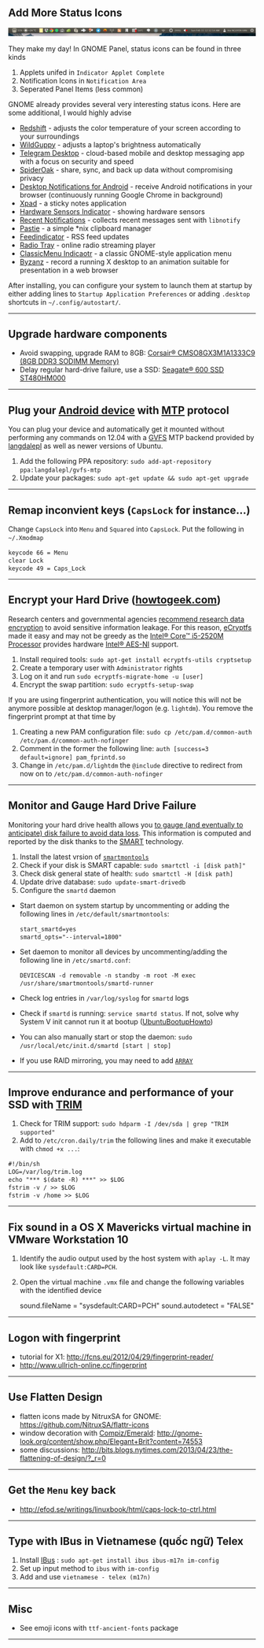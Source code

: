 Add More Status Icons
----------------------

![A screenshot of my GNOME Indicators](img/gnome-indicators.png)

They make my day! In GNOME Panel, status icons can be found in three kinds

1. Applets unifed in `Indicator Applet Complete`
2. Notification Icons in `Notification Area`
3. Seperated Panel Items (less common)

GNOME already provides several very interesting status icons. Here are some additional, I would highly advise

* [Redshift](http://jonls.dk/redshift/) - adjusts the color temperature of your screen according to your surroundings
* [WildGuppy](http://www.thecutestgeek.com/wildguppy) - adjusts a laptop's brightness automatically
* [Telegram Desktop](https://desktop.telegram.org/) - cloud-based mobile and desktop messaging app with a focus on security and speed
* [SpiderOak](https://spideroak.com/) - share, sync, and back up data without compromising privacy
* [Desktop Notifications for Android](http://projects.hcilab.org/notification/) - receive Android notifications in your browser (continuously running Google Chrome in background)
* [Xpad](https://launchpad.net/xpad) - a sticky notes application
* [Hardware Sensors Indicator](https://launchpad.net/indicator-sensors) - showing hardware sensors
* [Recent Notifications](https://launchpad.net/~jconti/+archive/ubuntu/recent-notifications) - collects recent messages sent with `libnotify`
* [Pastie](http://github.com/fmoralesc/pastie/) - a simple *nix clipboard manager
* [Feedindicator](https://code.google.com/p/feedindicator/) - RSS feed updates
* [Radio Tray](http://radiotray.sourceforge.net/) - online radio streaming player
* [ClassicMenu Indicaotr](http://www.florian-diesch.de/software/classicmenu-indicator/) - a classic GNOME-style application menu
* [Byzanz](https://github.com/GNOME/byzanz) - record a running X desktop to an animation suitable for presentation in a web browser

After installing, you can configure your system to launch them at startup by either adding lines to `Startup Application Preferences` or adding `.desktop` shortcuts in `~/.config/autostart/`.

----------------------

Upgrade hardware components
----------------------
  * Avoid swapping, upgrade RAM to 8GB: [Corsair® CMSO8GX3M1A1333C9 (8GB DDR3 SODIMM Memory)](http://www.corsair.com/en-us/value-select-8gb-ddr3-sodimm-memory-kit-cmso8gx3m1a1333c9)
  * Delay regular hard-drive failure, use a SSD: [Seagate® 600 SSD ST480HM000](http://www.seagate.com/www-content/product-content/seagate-laptop-fam/600-ssd/fr/docs/600-ssd-data-sheet-ds1780-1-1304fr.pdf)

----------------------

Plug your [Android device](http://www.android.com/) with [MTP](http://www.androidcentral.com/ics-feature-mtp-what-it-why-use-it-and-how-set-it) protocol
----------------------
You can plug your device and automatically get it mounted without performing any commands on 12.04 with a [GVFS](http://library.gnome.org/misc/release-notes/2.22/#sect:gvfs-gio) MTP backend provided by [langdalepl](https://launchpad.net/~langdalepl/+archive/ubuntu/gvfs-mtp) as well as newer versions of Ubuntu.

 1. Add the following PPA repository: `sudo add-apt-repository ppa:langdalepl/gvfs-mtp`
 2. Update your packages: `sudo apt-get update && sudo apt-get upgrade`

----------------------

Remap inconvient keys (`CapsLock` for instance...)
----------------------

Change `CapsLock` into `Menu` and `Squared` into `CapsLock`. Put the following in `~/.Xmodmap`

	keycode 66 = Menu
	clear Lock
	keycode 49 = Caps_Lock

----------------------

Encrypt your Hard Drive ([howtogeek.com](http://www.howtogeek.com/116032/how-to-encrypt-your-home-folder-after-installing-ubuntu/))
----------------------
Research centers and governmental agencies [recommend research data encryption](https://aresu.dsi.cnrs.fr/spip.php?rubrique99) to avoid sensitive information leakage. For this reason, [eCryptfs](http://ecryptfs.org/) made it easy and may not be greedy as the [Intel® Core™ i5-2520M Processor](http://ark.intel.com/fr/products/52229/Intel-Core-i5-2520M-Processor-3M-Cache-up-to-3_20-GHz) provides hardware [Intel® AES-NI](http://www.intel.com/content/www/us/en/architecture-and-technology/advanced-encryption-standard--aes-/data-protection-aes-general-technology.html?_ga=1.149398710.168035845.1418680010) support.

 1. Install required tools: `sudo apt-get install ecryptfs-utils cryptsetup`
 2. Create a temporary user with `Administrator` rights
 3. Log on it and run `sudo ecryptfs-migrate-home -u [user]`
 4. Encrypt the swap partition: `sudo ecryptfs-setup-swap`

If you are using fingerprint authentication, you will notice this will not be anymore possible at desktop manager/logon (e.g. `lightdm`). You remove the fingerprint prompt at that time by

 1. Creating a new PAM configuration file: `sudo cp /etc/pam.d/common-auth /etc/pam.d/common-auth-nofinger`
 2. Comment in the former the following line: `auth [success=3 default=ignore] pam_fprintd.so`
 3. Change in `/etc/pam.d/lightdm` the `@include` directive to redirect from now on to `/etc/pam.d/common-auth-nofinger`

----------------------

Monitor and Gauge Hard Drive Failure
----------------------
Monitoring your hard drive health allows you [to gauge (and eventually to anticipate) disk failure to avoid data loss](http://www.linuxjournal.com/content/know-when-your-drives-are-failing-smartd). This information is computed and reported by the disk thanks to the [SMART](http://wdc.custhelp.com/app/answers/detail/a_id/251/) technology. 

  1. Install the latest vrsion of [`smartmontools`](http://www.smartmontools.org/)
  2. Check if your disk is SMART capable: `sudo smartctl -i [disk path]"`
  3. Check disk general state of health: `sudo smartctl -H [disk path]`
  4. Update drive database: `sudo update-smart-drivedb`
  5. Configure the `smartd` daemon
  
  - Start daemon on system startup by uncommenting or adding the following lines in `/etc/default/smartmontools`:

		start_smartd=yes
		smartd_opts="--interval=1800"

  - Set daemon to monitor all devices by uncommenting/adding the following line in `/etc/smartd.conf`:

		DEVICESCAN -d removable -n standby -m root -M exec /usr/share/smartmontools/smartd-runner

  - Check log entries in `/var/log/syslog` for `smartd` logs
  - Check if `smartd` is running: `service smartd status`. If not, solve why System V init cannot run it at bootup ([UbuntuBootupHowto](https://help.ubuntu.com/community/UbuntuBootupHowto))
  - You can also manually start or stop the daemon: `sudo /usr/local/etc/init.d/smartd [start | stop]`
  - If you use RAID mirroring, you may need to add [`ARRAY`](http://www.ibiblio.org/elemental/howto/disk-monitoring.html)


----------------------


Improve endurance and performance of your SSD with [TRIM](http://www.intel.com/support/ssdc/hpssd/sb/CS-031242.htm?wapkw=%28TRIM%29)
----------------------
  1. Check for TRIM support: `sudo hdparm -I /dev/sda | grep "TRIM supported"`
  2. Add to `/etc/cron.daily/trim` the following lines and make it executable with `chmod +x ...`:
```
#!/bin/sh
LOG=/var/log/trim.log
echo "*** $(date -R) ***" >> $LOG
fstrim -v / >> $LOG
fstrim -v /home >> $LOG
```


----------------------


Fix sound in a OS X Mavericks virtual machine in VMware Workstation 10
----------------------
  1. Identify the audio output used by the host system with `aplay -L`. It may look like `sysdefault:CARD=PCH`.
  2. Open the virtual machine `.vmx` file and change the following variables with the identified device

		sound.fileName = "sysdefault:CARD=PCH"
		sound.autodetect = "FALSE"

----------------------

Logon with fingerprint
----------------------
  - tutorial for X1: http://fcns.eu/2012/04/29/fingerprint-reader/
  - http://www.ullrich-online.cc/fingerprint

----------------------


Use Flatten Design
----------------------
  - flatten icons made by NitruxSA for GNOME: https://github.com/NitruxSA/flattr-icons
  - window decoration with [Compiz/Emerald](http://wiki.compiz.org/Decorators/Emerald): http://gnome-look.org/content/show.php/Elegant+Brit?content=74553
  - some discussions: http://bits.blogs.nytimes.com/2013/04/23/the-flattening-of-design/?_r=0

----------------------

Get the `Menu` key back
----------------------
  - http://efod.se/writings/linuxbook/html/caps-lock-to-ctrl.html

----------------------

Type with IBus in Vietnamese (quốc ngữ) Telex
----------------------
  1. Install [IBus](https://code.google.com/p/ibus) : `sudo apt-get install ibus ibus-m17n im-config`
  2. Set up input method to `ibus` with `im-config`
  3. Add and use `vietnamese - telex (m17n)`

----------------------

Misc
----------------------
  * See emoji icons with `ttf-ancient-fonts` package


----------------------


